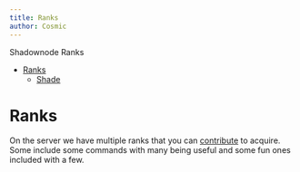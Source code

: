 ```yaml
---
title: Ranks
author: Cosmic
---
```


Shadownode Ranks

- [Ranks](#Ranks)
	- [Shade](#Shade)

# Ranks

On the server we have multiple ranks that you can [contribute](https://shop.shadownode.ca/) to acquire. \
Some include some commands with many being useful and some fun ones included with a few.

